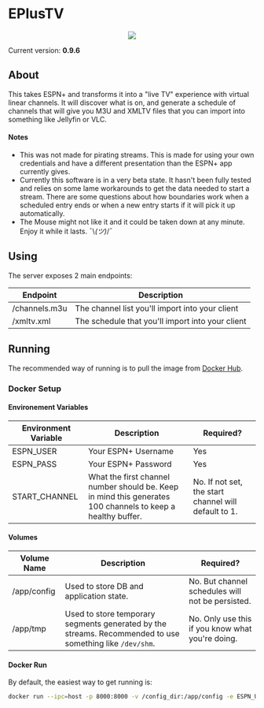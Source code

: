 # EPlusTV

<p align="center">
  <img src="https://i.imgur.com/FIGZdR3.png">
</p>

Current version: **0.9.6**

## About
This takes ESPN+ and transforms it into a "live TV" experience with virtual linear channels. It will discover what is on, and generate a schedule of channels that will give you M3U and XMLTV files that you can import into something like Jellyfin or VLC.

#### Notes
* This was not made for pirating streams. This is made for using your own credentials and have a different presentation than the ESPN+ app currently gives.
* Currently this software is in a very beta state. It hasn't been fully tested and relies on some lame workarounds to get the data needed to start a stream. There are some questions about how boundaries work when a scheduled entry ends or when a new entry starts if it will pick it up automatically.
* The Mouse might not like it and it could be taken down at any minute. Enjoy it while it lasts. ¯\\_(ツ)_/¯

## Using
The server exposes 2 main endpoints:

| Endpoint | Description |
|---|---|
| /channels.m3u | The channel list you'll import into your client |
| /xmltv.xml | The schedule that you'll import into your client |

## Running
The recommended way of running is to pull the image from [Docker Hub](https://hub.docker.com/r/m0ngr31/eplustv).

### Docker Setup

#### Environement Variables
| Environment Variable | Description | Required? |
|---|---|---|
| ESPN_USER | Your ESPN+ Username | Yes |
| ESPN_PASS | Your ESPN+ Password | Yes |
| START_CHANNEL | What the first channel number should be. Keep in mind this generates 100 channels to keep a healthy buffer. | No. If not set, the start channel will default to 1. |


#### Volumes
| Volume Name | Description | Required? |
|---|---|---|
| /app/config | Used to store DB and application state. | No. But channel schedules will not be persisted. |
| /app/tmp | Used to store temporary segments generated by the streams. Recommended to use something like `/dev/shm`. | No. Only use this if you know what you're doing. |


#### Docker Run
By default, the easiest way to get running is:

```bash
docker run --ipc=host -p 8000:8000 -v /config_dir:/app/config -e ESPN_USER="..." -e ESPN_PASS="..."  m0ngr31/eplustv
```
